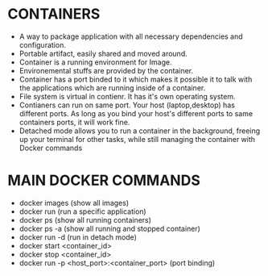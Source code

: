 # CONTAINERS
- A way to package application with all necessary dependencies and configuration.
- Portable artifact, easily shared and moved around.
- Container is a running environment for Image.
- Environemental stuffs are provided by the container.
- Container has a port binded to it which makes it possible it to talk with the applications which are running inside of a container.
- File system is virtual in contienr. It has it's own operating system.
- Contianers can run on same port. Your host (laptop,desktop) has different ports. As long as you bind your host's different ports to same containers ports, it will work fine.
- Detached mode allows you to run a container in the background, freeing up your terminal for other tasks, while still managing the container with Docker commands

# MAIN DOCKER COMMANDS
- docker images (show all images)
- docker run <application> (run a specific application)
- docker ps (show all running containers)
- docker ps -a (show all running and stopped container)
- docker run -d <application> (run in detach mode)
- docker start <container_id>
- docker stop <container_id>
- docker run -p <host_port>:<container_port> <application>(port binding)

